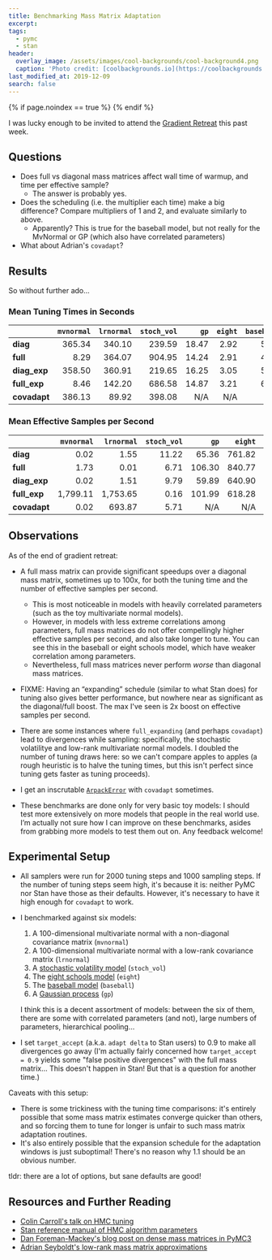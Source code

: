 ```yaml
---
title: Benchmarking Mass Matrix Adaptation
excerpt:
tags:
  - pymc
  - stan
header:
  overlay_image: /assets/images/cool-backgrounds/cool-background4.png
  caption: 'Photo credit: [coolbackgrounds.io](https://coolbackgrounds.io/)'
last_modified_at: 2019-12-09
search: false
---
```


{% if page.noindex == true %}
  <meta name="robots" content="noindex">
{% endif %}

I was lucky enough to be invited to attend the [Gradient
Retreat](https://gradientretreat.com/) this past week.

## Questions

- Does full vs diagonal mass matrices affect wall time of warmup, and time per
  effective sample?
  - The answer is probably yes.
- Does the scheduling (i.e. the multiplier each time) make a big difference?
  Compare multipliers of 1 and 2, and evaluate similarly to above.
  - Apparently? This is true for the baseball model, but not really for the
    MvNormal or GP (which also have correlated parameters)
- What about Adrian's `covadapt`?

## Results

So without further ado...

### Mean Tuning Times in Seconds

|            |**`mvnormal`**|**`lrnormal`**|**`stoch_vol`**|**`gp`**|**`eight`**|**`baseball`**
|:-----------|-------------:|-------------:|--------------:|-------:|----------:|------------:|
|**diag**    |        365.34|        340.10|         239.59|   18.47|       2.92|         5.32|
|**full**    |          8.29|        364.07|         904.95|   14.24|       2.91|         4.93|
|**diag_exp**|        358.50|        360.91|         219.65|   16.25|       3.05|         5.08|
|**full_exp**|          8.46|        142.20|         686.58|   14.87|       3.21|         6.04|
|**covadapt**|        386.13|         89.92|         398.08|     N/A|        N/A|          N/A|

### Mean Effective Samples per Second

|            |**`mvnormal`**|**`lrnormal`**|**`stoch_vol`**|**`gp`**|**`eight`**|**`baseball`**
|:-----------|-------------:|-------------:|--------------:|-------:|----------:|------------:|
|**diag**    |          0.02|          1.55|          11.22|   65.36|     761.82|       455.23|
|**full**    |          1.73|          0.01|           6.71|  106.30|     840.77|       495.93|
|**diag_exp**|          0.02|          1.51|           9.79|   59.89|     640.90|       336.71|
|**full_exp**|      1,799.11|      1,753.65|           0.16|  101.99|     618.28|       360.14|
|**covadapt**|          0.02|        693.87|           5.71|     N/A|        N/A|          N/A|

## Observations

As of the end of gradient retreat:

- A full mass matrix can provide significant speedups over a diagonal mass
  matrix, sometimes up to 100x, for both the tuning time and the number of
  effective samples per second.
  - This is most noticeable in models with heavily correlated parameters (such
    as the toy multivariate normal models).
  - However, in models with less extreme correlations among parameters, full
    mass matrices do not offer compellingly higher effective samples per second,
    and also take longer to tune. You can see this in the baseball or eight
    schools model, which have weaker correlation among parameters.
  - Nevertheless, full mass matrices never perform _worse_ than diagonal mass
    matrices.

- FIXME: Having an “expanding” schedule (similar to what Stan does) for tuning
  also gives better performance, but nowhere near as significant as the
  diagonal/full boost. The max I've seen is 2x boost on effective samples per
  second.

- There are some instances where `full_expanding` (and perhaps `covadapt`) lead
  to divergences while sampling: specifically, the stochastic volatilitye and
  low-rank multivariate normal models. I doubled the number of tuning draws
  here: so we can't compare apples to apples (a rough heuristic is to halve the
  tuning times, but this isn't perfect since tuning gets faster as tuning
  proceeds).

- I get an inscrutable [`ArpackError`](https://stackoverflow.com/q/18436667)
  with `covadapt` sometimes.

- These benchmarks are done only for very basic toy models: I should test more
  extensively on more models that people in the real world use. I’m actually not
  sure how I can improve on these benchmarks, asides from grabbing more models
  to test them out on. Any feedback welcome!

## Experimental Setup

- All samplers were run for 2000 tuning steps and 1000 sampling steps. If the
  number of tuning steps seem high, it's because it is: neither PyMC nor Stan
  have those as their defaults. However, it's necessary to have it high enough
  for `covadapt` to work.

- I benchmarked against six models:

  1. A 100-dimensional multivariate normal with a non-diagonal covariance matrix (`mvnormal`)
  1. A 100-dimensional multivariate normal with a low-rank covariance matrix (`lrnormal`)
  1. A [stochastic volatility model](https://docs.pymc.io/notebooks/stochastic_volatility.html) (`stoch_vol`)
  1. The [eight schools model](https://docs.pymc.io/notebooks/Diagnosing_biased_Inference_with_Divergences.html#The-Eight-Schools-Model) (`eight`)
  1. The [baseball model](https://docs.pymc.io/notebooks/hierarchical_partial_pooling.html) (`baseball`)
  1. A [Gaussian process](https://docs.pymc.io/notebooks/GP-SparseApprox.html#Examples) (`gp`)

  I think this is a decent assortment of models: between the six of them, there
  are some with correlated parameters (and not), large numbers of parameters,
  hierarchical pooling...

- I set `target_accept` (a.k.a. `adapt delta` to Stan users) to 0.9 to make all
  divergences go away (I'm actually fairly concerned how `target_accept = 0.9`
  yields some "false positive divergences" with the full mass matrix... This
  doesn't happen in Stan! But that is a question for another time.)

Caveats with this setup:

- There is some trickiness with the tuning time comparisons: it's entirely
  possible that some mass matrix estimates converge quicker than others, and so
  forcing them to tune for longer is unfair to such mass matrix adaptation
  routines.
- It's also entirely possible that the expansion schedule for the adaptation
  windows is just suboptimal! There's no reason why 1.1 should be an obvious
  number.

tldr: there are a lot of options, but sane defaults are good!

## Resources and Further Reading

- [Colin Carroll's talk on HMC
  tuning](https://colcarroll.github.io/hmc_tuning_talk/)
- [Stan reference manual of HMC algorithm
  parameters](https://mc-stan.org/docs/2_20/reference-manual/hmc-algorithm-parameters.html)
- [Dan Foreman-Mackey's blog post on dense mass matrices in
  PyMC3](https://dfm.io/posts/pymc3-mass-matrix/)
- [Adrian Seyboldt's low-rank mass matrix
  approximations](https://github.com/aseyboldt/covadapt)
